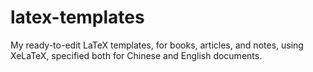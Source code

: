 # latex-templates
My ready-to-edit LaTeX templates, for books, articles, and notes, using XeLaTeX, specified both for Chinese and English documents.
